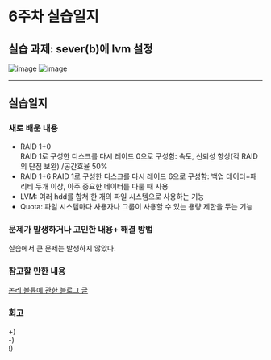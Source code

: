 # 6주차 실습일지

## 실습 과제: sever(b)에 lvm 설정      

![image](https://user-images.githubusercontent.com/80257523/114409194-25dd2c80-9be5-11eb-8b93-e4ce894bcb4b.png)
![image](https://user-images.githubusercontent.com/80257523/114409231-31c8ee80-9be5-11eb-8f5b-106b912e8d0a.png)

- - -
## 실습일지


### 새로 배운 내용
* RAID 1+0    
 RAID 1로 구성한 디스크를 다시 레이드 0으로 구성함: 속도, 신뢰성 향상(각 RAID의 단점 보완) /공간효율 50%
* RAID 1+6
 RAID 1로 구성한 디스크를 다시 레이드 6으로 구성함: 백업 데이터+패리티 두개 이상, 아주 중요한 데이터를 다룰 때 사용
* LVM: 여러 hdd를 합쳐 한 개의 파일 시스템으로 사용하는 기능
* Quota: 파일 시스템마다 사용자나 그룹이 사용할 수 있는 용량 제한을 두는 기능

### 문제가 발생하거나 고민한 내용+ 해결 방법
실습에서 큰 문제는 발생하지 않았다.


### 참고할 만한 내용
[논리 볼륨에 관한 블로그 글](https://m.blog.naver.com/PostView.nhn?blogId=nahejae533&logNo=221081472229&proxyReferer=https:%2F%2Fwww.google.com%2F)
 
### 회고
+)  
-)    
!)  
